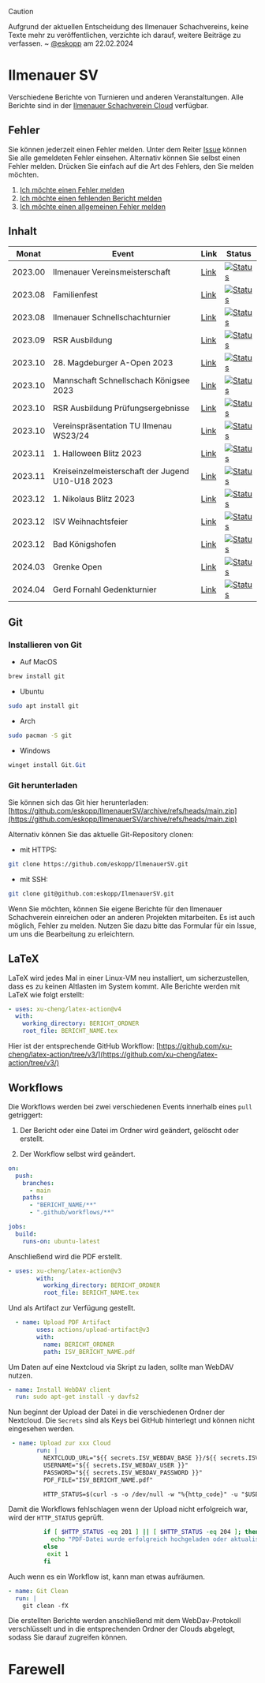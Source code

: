> [!CAUTION]
> Aufgrund der aktuellen Entscheidung des Ilmenauer Schachvereins, keine Texte mehr zu veröffentlichen, verzichte ich darauf, weitere Beiträge zu verfassen. ~ [@eskopp](https://github.com/eskopp) am 22.02.2024

# Ilmenauer SV

Verschiedene Berichte von Turnieren und anderen Veranstaltungen. Alle Berichte sind in der [Ilmenauer Schachverein Cloud](https://cloud.ilmenauer-schachverein.de) verfügbar.

## Fehler

Sie können jederzeit einen Fehler melden. Unter dem Reiter [Issue](https://github.com/eskopp/IlmenauerSV/issues) können Sie alle gemeldeten Fehler einsehen. Alternativ können Sie selbst einen Fehler melden. Drücken Sie einfach auf die Art des Fehlers, den Sie melden möchten.

1. [Ich möchte einen Fehler melden](https://github.com/eskopp/IlmenauerSV/issues/new?assignees=&labels=bug&projects=&template=fehler_melden.md&title=%5BFEHLER%5D+)
2. [Ich möchte einen fehlenden Bericht melden](https://github.com/eskopp/IlmenauerSV/issues/new?assignees=&labels=fehlt&projects=&template=new_bericht.md&title=%5BFEHLT%5D+)
3. [Ich möchte einen allgemeinen Fehler melden](https://github.com/eskopp/IlmenauerSV/issues/new)

## Inhalt

| Monat   | Event                                            | Link                                                                                                                      | Status                                                                                                                                                                                                                                                        |
| ------- | ------------------------------------------------ | ------------------------------------------------------------------------------------------------------------------------- | ------------------------------------------------------------------------------------------------------------------------------------------------------------------------------------------------------------------------------------------------------------- |
| 2023.00 | Ilmenauer Vereinsmeisterschaft                   | [Link](2023_00_Ilmenauer_Vereinsmeisterschaft/2023_00_Ilmenauer_Vereinsmeisterschaft.tex)                                 | [![Status](https://github.com/eskopp/IlmenauerSV/actions/workflows/2023_00_Ilmenauer_Vereinsmeisterschaft.yml/badge.svg)](https://github.com/eskopp/IlmenauerSV/actions/workflows/2023_00_Ilmenauer_Vereinsmeisterschaft.yml)                                 |
| 2023.08 | Familienfest                                     | [Link](2023_08_Familienfest/2023_08_Familienfest.tex)                                                                     | [![Status](https://github.com/eskopp/IlmenauerSV/actions/workflows/2023_08_Familienfest.yml/badge.svg)](https://github.com/eskopp/IlmenauerSV/actions/workflows/2023_08_Familienfest.yml)                                                                     |
| 2023.08 | Ilmenauer Schnellschachturnier                   | [Link](2023_08_Ilmenauer_Schnellschachturnier/2023_08_Ilmenauer_Schnellschachturnier.tex)                                 | [![Status](https://github.com/eskopp/IlmenauerSV/actions/workflows/2023_08_Ilmenauer_Schnellschachturnier.yml/badge.svg)](https://github.com/eskopp/IlmenauerSV/actions/workflows/2023_08_Ilmenauer_Schnellschachturnier.yml)                                 |
| 2023.09 | RSR Ausbildung                                   | [Link](2023_09_RSR_Ausbildung/2023_09_RSR_Ausbildung.tex)                                                                 | [![Status](https://github.com/eskopp/IlmenauerSV/actions/workflows/2023_09_RSR_Ausbildung.yml/badge.svg)](https://github.com/eskopp/IlmenauerSV/actions/workflows/2023_09_RSR_Ausbildung.yml)                                                                 |
| 2023.10 | 28. Magdeburger A-Open 2023                      | [Link](2023_10_Magdeburg_Open_28/2023_10_Magdeburg_Open_28.tex)                                                           | [![Status](https://github.com/eskopp/IlmenauerSV/actions/workflows/2023_10_Magdeburg_Open_28.yml/badge.svg)](https://github.com/eskopp/IlmenauerSV/actions/workflows/2023_10_Magdeburg_Open_28.yml)                                                           |
| 2023.10 | Mannschaft Schnellschach Königsee 2023           | [Link](2023_10_Mannschaftsschnellschachpokal-Schach-Königssee/2023_10_Mannschaftsschnellschachpokal-Schach-Königssee.tex) | [![Status](https://github.com/eskopp/IlmenauerSV/actions/workflows/2023_10_Mannschaftsschnellschachpokal-Schach-Königssee.yml/badge.svg)](https://github.com/eskopp/IlmenauerSV/actions/workflows/2023_10_Mannschaftsschnellschachpokal-Schach-Königssee.yml) |
| 2023.10 | RSR Ausbildung Prüfungsergebnisse                | [Link](2023_10_RSR_Ausbildung_Nachtrag/2023_10_RSR_Ausbildung_Nachtrag.tex)                                               | [![Status](https://github.com/eskopp/IlmenauerSV/actions/workflows/2023_10_RSR_Ausbildung_Nachtrag.yml/badge.svg)](https://github.com/eskopp/IlmenauerSV/actions/workflows/2023_10_RSR_Ausbildung_Nachtrag.yml)                                               |
| 2023.10 | Vereinspräsentation TU Ilmenau WS23/24           | [Link](2023_10_Vereinspräsentation_TUIlmenau_WS2324/2023_10_Vereinspräsentation_TUIlmenau_WS2324.tex)                     | [![Status](https://github.com/eskopp/IlmenauerSV/actions/workflows/2023_10_Vereinspräsentation_TUIlmenau_WS2324.yml/badge.svg)](https://github.com/eskopp/IlmenauerSV/actions/workflows/2023_10_Vereinspräsentation_TUIlmenau_WS2324.yml)                     |
| 2023.11 | 1. Halloween Blitz 2023                          | [Link](2023_11_Halloween_Blitz/2023_11_Halloween_Blitz.tex)                                                               | [![Status](https://github.com/eskopp/IlmenauerSV/actions/workflows/2023_11_Halloween_Blitz.yml/badge.svg)](https://github.com/eskopp/IlmenauerSV/actions/workflows/2023_11_Halloween_Blitz.yml)                                                               |
| 2023.11 | Kreiseinzelmeisterschaft der Jugend U10-U18 2023 | [Link](2023_11_KJEM_IK/2023_11_KJEM_IK.tex)                                                                               | [![Status](https://github.com/eskopp/IlmenauerSV/actions/workflows/2023_11_KJEM_IK.yml/badge.svg)](https://github.com/eskopp/IlmenauerSV/actions/workflows/2023_11_KJEM_IK.yml)                                                                               |
| 2023.12 | 1. Nikolaus Blitz 2023                           | [Link](2023_12_Nikolaus_Blitz/2023_12_Nikolaus_Blitz.tex)                                                                 | [![Status](https://github.com/eskopp/IlmenauerSV/actions/workflows/2023_12_Nikolaus_Blitz.yml/badge.svg)](https://github.com/eskopp/IlmenauerSV/actions/workflows/2023_12_Nikolaus_Blitz.yml)                                                                 |
| 2023.12 | ISV Weihnachtsfeier                              | [Link](2023_12_ISV_Weihnachtsfeier/2023_12_ISV_Weihnachtsfeier.tex)                                                       | [![Status](https://github.com/eskopp/IlmenauerSV/actions/workflows/2023_12_ISV_Weihnachtsfeier.yml/badge.svg)](https://github.com/eskopp/IlmenauerSV/actions/workflows/2023_12_ISV_Weihnachtsfeier.yml)                                                       |
| 2023.12 | Bad Königshofen                                  | [Link](2023_12_BadKoenigshofen/2023_12_BadKoenigshofen.tex)                                                               | [![Status](https://github.com/eskopp/IlmenauerSV/actions/workflows/2023_12_BadKoenigshofen.yml/badge.svg)](https://github.com/eskopp/IlmenauerSV/actions/workflows/2023_12_BadKoenigshofen.yml)                                                               |
| 2024.03 | Grenke Open                                      | [Link](2024_03_Grenke_Open/2024_03_Grenke_Open.tex)                                                                       | [![Status](https://github.com/eskopp/IlmenauerSV/actions/workflows/2024_03_Grenke_Open.yml/badge.svg)](https://github.com/eskopp/IlmenauerSV/actions/workflows/2024_03_Grenke_Open.yml)                                                                       |
| 2024.04 | Gerd Fornahl Gedenkturnier                       | [Link](2024_04_Gerd_Fornahl_Gedenkturnier_8/2024_04_Gerd_Fornahl_Gedenkturnier_8.tex)                                     | [![Status](https://github.com/eskopp/IlmenauerSV/actions/workflows/2024_04_Gerd_Fornahl_Gedenkturnier_8.yml/badge.svg)](https://github.com/eskopp/IlmenauerSV/actions/workflows/2024_04_Gerd_Fornahl_Gedenkturnier_8.yml)                                     |

## Git

### Installieren von Git

- Auf MacOS

```bash
brew install git
```

- Ubuntu

```bash
sudo apt install git
```

- Arch

```bash
sudo pacman -S git
```

- Windows

```powershell
winget install Git.Git
```

### Git herunterladen

Sie können sich das Git hier herunterladen: [https://github.com/eskopp/IlmenauerSV/archive/refs/heads/main.zip](https://github.com/eskopp/IlmenauerSV/archive/refs/heads/main.zip)

Alternativ können Sie das aktuelle Git-Repository clonen:

- mit HTTPS:

```bash
git clone https://github.com/eskopp/IlmenauerSV.git
```

- mit SSH:

```bash
git clone git@github.com:eskopp/IlmenauerSV.git
```

Wenn Sie möchten, können Sie eigene Berichte für den Ilmenauer Schachverein einreichen oder an anderen Projekten mitarbeiten. Es ist auch möglich, Fehler zu melden. Nutzen Sie dazu bitte das Formular für ein Issue, um uns die Bearbeitung zu erleichtern.

## LaTeX

LaTeX wird jedes Mal in einer Linux-VM neu installiert, um sicherzustellen, dass es zu keinen Altlasten im System kommt. Alle Berichte werden mit LaTeX wie folgt erstellt:

```yml
- uses: xu-cheng/latex-action@v4
  with:
    working_directory: BERICHT_ORDNER
    root_file: BERICHT_NAME.tex
```

Hier ist der entsprechende GitHub Workflow: [https://github.com/xu-cheng/latex-action/tree/v3/](https://github.com/xu-cheng/latex-action/tree/v3/)

## Workflows

Die Workflows werden bei zwei verschiedenen Events innerhalb eines `pull` getriggert:

1. Der Bericht oder eine Datei im Ordner wird geändert, gelöscht oder erstellt.

2. Der Workflow selbst wird geändert.

```yml
on:
  push:
    branches:
      - main
    paths:
      - "BERICHT_NAME/**"
      - ".github/workflows/**"

jobs:
  build:
    runs-on: ubuntu-latest
```

Anschließend wird die PDF erstellt.

```yml
- uses: xu-cheng/latex-action@v3
        with:
          working_directory: BERICHT_ORDNER
          root_file: BERICHT_NAME.tex
```

Und als Artifact zur Verfügung gestellt.

```yml
  - name: Upload PDF Artifact
        uses: actions/upload-artifact@v3
        with:
          name: BERICHT_ORDNER
          path: ISV_BERICHT_NAME.pdf
```

Um Daten auf eine Nextcloud via Skript zu laden, sollte man WebDAV nutzen.

```yml
- name: Install WebDAV client
  run: sudo apt-get install -y davfs2
```

Nun beginnt der Upload der Datei in die verschiedenen Ordner der Nextcloud. Die `Secrets` sind als Keys bei GitHub hinterlegt und können nicht eingesehen werden.

```yml
 - name: Upload zur xxx Cloud
        run: |
          NEXTCLOUD_URL="${{ secrets.ISV_WEBDAV_BASE }}/${{ secrets.ISV_WEBDAV_PATH }}/"
          USERNAME="${{ secrets.ISV_WEBDAV_USER }}"
          PASSWORD="${{ secrets.ISV_WEBDAV_PASSWORD }}"
          PDF_FILE="ISV_BERICHT_NAME.pdf"

          HTTP_STATUS=$(curl -s -o /dev/null -w "%{http_code}" -u "$USERNAME:$PASSWORD" -T "$PDF_FILE" "$NEXTCLOUD_URL")
```

Damit die Workflows fehlschlagen wenn der Upload nicht erfolgreich war, wird der `HTTP_STATUS` geprüft.

```bash
          if [ $HTTP_STATUS -eq 201 ] || [ $HTTP_STATUS -eq 204 ]; then
            echo "PDF-Datei wurde erfolgreich hochgeladen oder aktualisiert."
          else
           exit 1
          fi
```

Auch wenn es ein Workflow ist, kann man etwas aufräumen.

```yml
- name: Git Clean
  run: |
    git clean -fX
```

Die erstellten Berichte werden anschließend mit dem WebDav-Protokoll verschlüsselt und in die entsprechenden Ordner der Clouds abgelegt, sodass Sie darauf zugreifen können.

# Farewell
